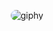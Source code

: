 <p align="center">
  <img src="https://github.com/HilthonTT/HilthonTT/assets/118371200/02cb73fb-27c1-4884-908b-0f2253a76cc9" alt="giphy" style="border-radius: 15px;">
</p>
